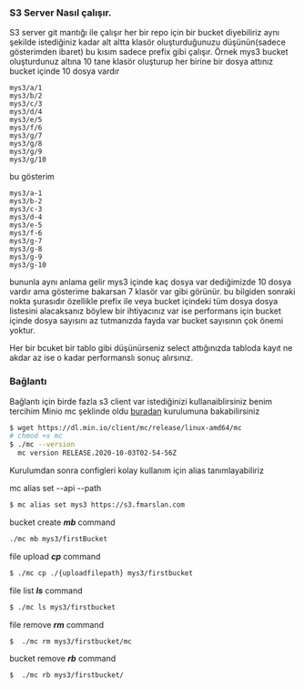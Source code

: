 ### S3 Server Nasıl çalışır.

S3 server git mantığı ile çalışır her bir repo için bir bucket diyebiliriz aynı şekilde istediğiniz kadar alt altta klasör oluşturduğunuzu düşünün(sadece gösterimden ibaret)  bu kısım sadece prefix gibi çalışır. Örnek mys3 bucket oluşturdunuz altına 10 tane klasör oluşturup her birine bir dosya attınız bucket içinde 10 dosya vardır 

```
mys3/a/1
mys3/b/2
mys3/c/3
mys3/d/4
mys3/e/5
mys3/f/6
mys3/g/7
mys3/g/8
mys3/g/9
mys3/g/10
```
bu gösterim

```
mys3/a-1
mys3/b-2
mys3/c-3
mys3/d-4
mys3/e-5
mys3/f-6
mys3/g-7
mys3/g-8
mys3/g-9
mys3/g-10
```

bununla aynı anlama gelir mys3 içinde kaç dosya var dediğimizde 10 dosya vardır ama gösterime bakarsan 7 klasör var gibi görünür. bu bilgiden sonraki nokta şurasıdır özellikle prefix ile veya bucket içindeki tüm dosya dosya listesini alacaksanız böylew bir ihtiyacınız var ise performans için bucket içinde dosya sayısını az tutmanızda fayda var bucket sayısının çok önemi yoktur. 

Her bir bcuket bir tablo gibi düşünürseniz select attığınızda tabloda kayıt ne akdar az ise o kadar performanslı sonuç alırsınız.


### Bağlantı

Bağlantı için birde fazla s3 client var istediğinizi kullanaiblirsiniz benim tercihim Minio mc şeklinde oldu [buradan](https://docs.min.io/docs/minio-client-quickstart-guide.html) kurulumuna bakabilirsiniz


```sh
$ wget https://dl.min.io/client/mc/release/linux-amd64/mc
# chmod +x mc
$ ./mc --version
  mc version RELEASE.2020-10-03T02-54-56Z

```

Kurulumdan sonra configleri kolay kullanım için alias tanımlayabiliriz

mc alias set <ALIAS> <YOUR-S3-ENDPOINT> <YOUR-ACCESS-KEY> <YOUR-SECRET-KEY> --api <API-SIGNATURE> --path <BUCKET-LOOKUP-TYPE>

```sh
$ mc alias set mys3 https://s3.fmarslan.com
```

bucket create ***mb*** command

```sh
./mc mb mys3/firstBucket
```
file upload ***cp*** command

```sh
$ ./mc cp ./{uploadfilepath} mys3/firstbucket
```

file list ***ls*** command

```sh
$ ./mc ls mys3/firstbucket
```

file remove ***rm*** command

```sh
$  ./mc rm mys3/firstbucket/mc
```

bucket remove ***rb*** command

```sh
$  ./mc rb mys3/firstbucket/
```
